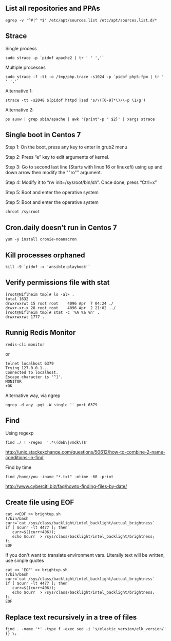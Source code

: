 ## List all repositories and PPAs 
```
egrep -v '^#|^ *$' /etc/apt/sources.list /etc/apt/sources.list.d/*
```

## Strace
Single process
```
sudo strace -p `pidof apache2 | tr ' ' ','`
```
Multiple processes
```
sudo strace -f -tt -o /tmp/php.trace -s1024 -p `pidof php5-fpm | tr ' ' ','`
```
Alternative 1:
```
strace -tt -s2048 $(pidof httpd |sed 's/\([0-9]*\)/\-p \1/g')
```
Alternative 2:
```
ps auxw | grep sbin/apache | awk '{print"-p " $2}' | xargs strace
```

## Single boot in Centos 7
Step 1: On the boot, press any key to enter in grub2 menu

Step 2: Press “e” key to edit arguments of kernel.

Step 3: Go to second last line (Starts with linux 16 or linuxefi) using up and down arrow then modify the ""ro"" argument.

Step 4: Modify it to “rw init=/sysroot/bin/sh”. Once done, press “Ctrl+x”

Step 5: Boot and enter the operative system

Step 5: Boot and enter the operative system
```
chroot /sysroot
```

## Cron.daily doesn’t run in Centos 7
```
yum -y install cronie-noanacron
```

## Kill processes orphaned
```
kill -9 `pidof -x 'ansible-playbook'`
```

## Verify permissions file with stat

```
[root@Niflheim tmp]# ls -alF .
total 1632
drwxrwxrwt 15 root root    4096 Apr  7 04:24 ./
drwxr-xr-x 28 root root    4096 Apr  2 21:02 ../
[root@Niflheim tmp]# stat -c '%A %a %n' .
drwxrwxrwt 1777 .

```

## Runnig Redis Monitor

```
redis-cli monitor
```
or 
```
telnet localhost 6379
Trying 127.0.0.1...
Connected to localhost.
Escape character is '^]'.
MONITOR
+OK
```
Alternative way, via ngrep
```
ngrep -d any -pqt -W single '' port 6379
```

## Find

Using regexp

```
find ./ ! -regex  '.*\(deb\|vmdk\)$'
```
http://unix.stackexchange.com/questions/50612/how-to-combine-2-name-conditions-in-find

Find by time

```
find /home/you -iname "*.txt" -mtime -60 -print
```
http://www.cyberciti.biz/faq/howto-finding-files-by-date/

## Create file using EOF

```
cat <<EOF >> brightup.sh
!/bin/bash
curr=`cat /sys/class/backlight/intel_backlight/actual_brightness`
if [ $curr -lt 4477 ]; then
   curr=$((curr+406));
   echo $curr  > /sys/class/backlight/intel_backlight/brightness;
fi
EOF
```
If you don't want to translate environment vars. Literally text will be written, use simple quotes

```
cat << 'EOF' >> brightup.sh
!/bin/bash
curr=`cat /sys/class/backlight/intel_backlight/actual_brightness`
if [ $curr -lt 4477 ]; then
   curr=$((curr+406));
   echo $curr  > /sys/class/backlight/intel_backlight/brightness;
fi
EOF
```

## Replace text recursively in a tree of files  

```
find . -name '*' -type f -exec sed -i 's/elastic_version/elk_version/' {} \;
```
